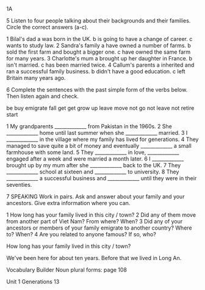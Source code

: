 1A

5 Listen to four people talking about their backgrounds and their families. Circle the correct answers (a-c).

1 Bilal's dad
   a was born in the UK.
   b is going to have a change of career.
   c wants to study law.
2 Sandra's family
   a have owned a number of farms.
   b sold the first farm and bought a bigger one.
   c have owned the same farm for many years.
3 Charlotte's mum
   a brought up her daughter in France.
   b isn't married.
   c has been married twice.
4 Callum's parents
   a inherited and ran a successful family business.
   b didn't have a good education.
   c left Britain many years ago.

6 Complete the sentences with the past simple form of the verbs below. Then listen again and check.

be  buy  emigrate  fall  get  get  grow up
leave  move  not go  not leave  not retire  start

1 My grandparents _____________ from Pakistan in the 1960s.
2 She _____________ home until last summer when she _____________ married.
3 I _____________ in the village where my family has lived for generations.
4 They managed to save quite a bit of money and eventually _____________ a small farmhouse with some land.
5 They _____________ in love, _____________ engaged after a week and were married a month later.
6 I _____________ brought up by my mum after she _____________ back to the UK.
7 They _____________ school at sixteen and _____________ to university.
8 They _____________ a successful business and _____________ until they were in their seventies.

7 SPEAKING Work in pairs. Ask and answer about your family and your ancestors. Give extra information where you can.

1 How long has your family lived in this city / town?
2 Did any of them move from another part of Viet Nam? From where? When?
3 Did any of your ancestors or members of your family emigrate to another country? Where to? When?
4 Are you related to anyone famous? If so, who?

How long has your family lived in this city / town?

We've been here for about ten years. Before that we lived in Long An.

Vocabulary Builder Noun plural forms: page 108

Unit 1 Generations 13